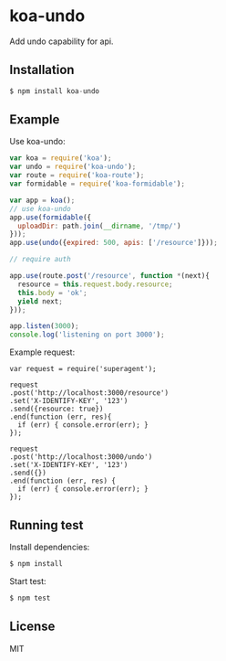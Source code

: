 # koa-undo

  Add undo capability for api.

## Installation

```js
$ npm install koa-undo
```

## Example

  Use koa-undo:

```js
var koa = require('koa');
var undo = require('koa-undo');
var route = require('koa-route');
var formidable = require('koa-formidable');

var app = koa();
// use koa-undo
app.use(formidable({
  uploadDir: path.join(__dirname, '/tmp/')
}));
app.use(undo({expired: 500, apis: ['/resource']}));

// require auth

app.use(route.post('/resource', function *(next){
  resource = this.request.body.resource;
  this.body = 'ok';
  yield next;
}));

app.listen(3000);
console.log('listening on port 3000');
```

  Example request:

```
var request = require('superagent');

request
.post('http://localhost:3000/resource')
.set('X-IDENTIFY-KEY', '123')
.send({resource: true})
.end(function (err, res){
  if (err) { console.error(err); }
});

request
.post('http://localhost:3000/undo')
.set('X-IDENTIFY-KEY', '123')
.send({})
.end(function (err, res) {
  if (err) { console.error(err); }
});

```

## Running test

Install dependencies:

```js
$ npm install
```

Start test:

```js
$ npm test
```

## License

  MIT
